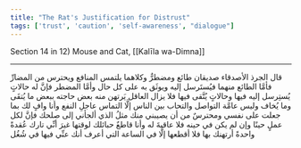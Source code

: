 ```yaml
---
title: "The Rat's Justification for Distrust"
tags: ['trust', 'caution', 'self-awareness', "dialogue"]
---
```


 Section 14 in 12) Mouse and Cat, [[Kalīla wa-Dimna]]

---
قال الجرذ الأصدقاء صديقان طائع ومضطرٌّ وكلاهما يلتمس المنافع ويحترس من المضارِّ فأمَّا الطائع منهما فيُستَرسل إليه ويوثَق به على كل حال وأمَّا المضطر فإنَّ له حالاتٍ يُستِرسل إليه فيها وحالاتٍ يُتَّقى فيها فلا يزال العاقل يَرتهن منه بعض حاجته ببعض ما يُتقَى وما يُخاف وليس عامَّة التواصل والتحاب بين الناس إلَّا التماس عاجلِ النفع وأنا وافٍ لك بما جعلت على نفسي ومحترسٌ من أن يصيبني منك مثلُ الذي ألجأني إلى صلحك فإنَّ لكل عملٍ حينًا وإن لم يكن في حينه فلا عاقبةَ له وأنا قاطعٌ حبائلك لوقتها غيرَ أنِّي تارك عُقدةً واحدةً أرتهنك بها فلا أقطعها إلَّا في الساعة التي أعرف أنك عنِّي فيها في شُغُل
